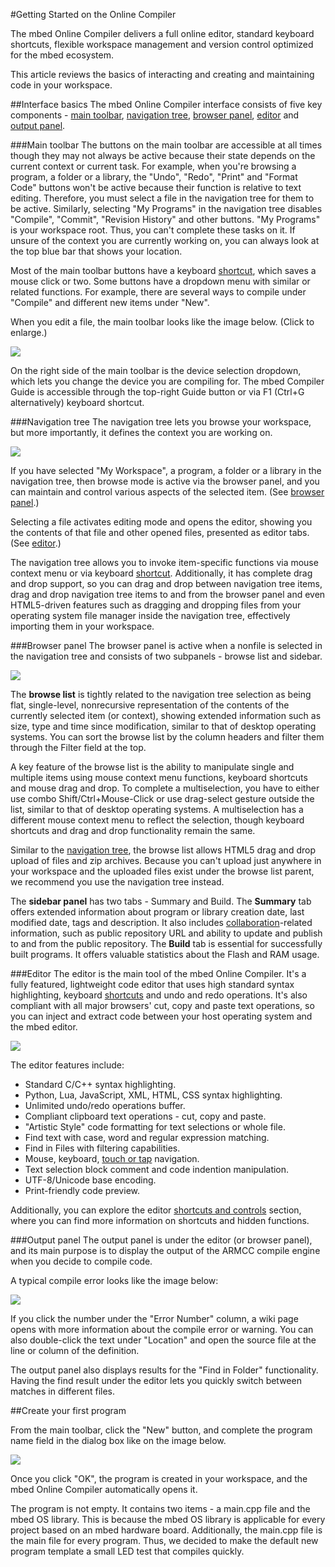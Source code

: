#Getting Started on the Online Compiler

The mbed Online Compiler delivers a full online editor, standard keyboard shortcuts, flexible workspace management and version control optimized for the mbed ecosystem.

This article reviews the basics of interacting and creating and maintaining code in your workspace.

##Interface basics
The mbed Online Compiler interface consists of five key components - [main toolbar](#main-toolbar), [navigation tree](#navigation-tree), [browser panel](#browser-panel), [editor](/#editor) and [output panel](#output-panel).

###Main toolbar
The buttons on the main toolbar are accessible at all times though they may not always be active because their state depends on the current context or current task. For example, when you're browsing a program, a folder or a library, the "Undo", "Redo", "Print" and "Format Code" buttons won't be active because their function is relative to text editing. Therefore, you must select a file in the navigation tree for them to be active. Similarly, selecting "My Programs" in the navigation tree disables "Compile", "Commit", "Revision History" and other buttons. "My Programs" is your workspace root. Thus, you can't complete these tasks on it. If unsure of the context you are currently working on, you can always look at the top blue bar that shows your location.

Most of the main toolbar buttons have a keyboard [shortcut](/online_comp.md#keyboard-shortcuts), which saves a mouse click or two. Some buttons have a dropdown menu with similar or related functions. For example, there are several ways to compile under "Compile" and different new items under "New".

When you edit a file, the main toolbar looks like the image below. (Click to enlarge.)

![](/images/main-toolbar.png)

On the right side of the main toolbar is the device selection dropdown, which lets you change the device you are compiling for. The mbed Compiler Guide is accessible through the top-right Guide button or via F1 (Ctrl+G alternatively) keyboard shortcut.

###Navigation tree
The navigation tree lets you browse your workspace, but more importantly, it defines the context you are working on.

![](/images/navigation-tree.png) 

If you have selected "My Workspace", a program, a folder or a library in the navigation tree, then browse mode is active via the browser panel, and you can maintain and control various aspects of the selected item. (See [browser panel](/handbook/mbed-Compiler-Getting-Started#browser-panel).)

Selecting a file activates editing mode and opens the editor, showing you the contents of that file and other opened files, presented as editor tabs. (See [editor](/handbook/mbed-Compiler-Getting-Started#editor).)

The navigation tree allows you to invoke item-specific functions via mouse context menu or via keyboard [shortcut](/online_comp.mds#keyboard-shortcuts). Additionally, it has complete drag and drop support, so you can drag and drop between navigation tree items, drag and drop navigation tree items to and from the browser panel and even HTML5-driven features such as dragging and dropping files from your operating system file manager inside the navigation tree, effectively importing them in your workspace.

###Browser panel
The browser panel is active when a nonfile is selected in the navigation tree and consists of two subpanels - browse list and sidebar.

![](/images/browser-panel.png)

The **browse list** is tightly related to the navigation tree selection as being flat, single-level, nonrecursive representation of the contents of the currently selected item (or context), showing extended information such as size, type and time since modification, similar to that of desktop operating systems. You can sort the browse list by the column headers and filter them through the Filter field at the top. 

A key feature of the browse list is the ability to manipulate single and multiple items using mouse context menu functions, keyboard shortcuts and mouse drag and drop. To complete a multiselection, you have to either use combo Shift/Ctrl+Mouse-Click or use drag-select gesture outside the list, similar to that of desktop operating systems. A multiselection has a different mouse context menu to reflect the selection, though keyboard shortcuts and drag and drop functionality remain the same.

Similar to the [navigation tree](/handbook/mbed-Compiler-Getting-Started#navigation-tree), the browse list allows HTML5 drag and drop upload of files and zip archives. Because you can't upload just anywhere in your workspace and the uploaded files exist under the browse list parent, we recommend you use the navigation tree instead.

The **sidebar panel** has two tabs - Summary and Build. The **Summary** tab offers extended information about program or library creation date, last modified date, tags and description. It also includes [collaboration](/handbook/Collaboration)-related information, such as public repository URL and ability to update and publish to and from the public repository. The **Build** tab is essential for successfully built programs. It offers valuable statistics about the Flash and RAM usage.

###Editor
The editor is the main tool of the mbed Online Compiler. It's a fully featured, lightweight code editor that uses high standard syntax highlighting, keyboard [shortcuts](/online_comp.mds#keyboard-shortcuts) and undo and redo operations. It's also compliant with all major browsers' cut, copy and paste text operations, so you can inject and extract code between your host operating system and the mbed editor.

![](/images/editor-overview.png) 

The editor features include:
 * Standard C/C++ syntax highlighting.
 * Python, Lua, JavaScript, XML, HTML, CSS syntax highlighting.
 * Unlimited undo/redo operations buffer.
 * Compliant clipboard text operations - cut, copy and paste.
 * "Artistic Style" code formatting for text selections or whole file.
 * Find text with case, word and regular expression matching.
 * Find in Files with filtering capabilities.
 * Mouse, keyboard, [touch or tap](/handbook/Guide-to-mbed-Compiler-on-tablet-device) navigation.
 * Text selection block comment and code indention manipulation.
 * UTF-8/Unicode base encoding.
 * Print-friendly code preview.

Additionally, you can explore the editor [shortcuts and controls](/online_comp.md#keyboard-shortcuts) section, where you can find more information on shortcuts and hidden functions.

###Output panel
The output panel is under the editor (or browser panel), and its main purpose is to display the output of the ARMCC compile engine when you decide to compile code. 

A typical compile error looks like the image below:

![](/images/compile-output.png)

If you click the number under the "Error Number" column, a wiki page opens with more information about the compile error or warning. You can also double-click the text under "Location" and open the source file at the line or column of the definition.

The output panel also displays results for the "Find in Folder" functionality. Having the find result under the editor lets you quickly switch between matches in different files.

##Create your first program

From the main toolbar, click the "New" button, and complete the program name field in the dialog box like on the image below.

 ![](/images/create-program.png) 

Once you click "OK", the program is created in your workspace, and the mbed Online Compiler automatically opens it.

The program is not empty. It contains two items - a main.cpp file and the mbed OS library. This is because the mbed OS library is applicable for every project based on an mbed hardware board. Additionally, the main.cpp file is the main file for every program. Thus, we decided to make the default new program template a small LED test that compiles quickly.